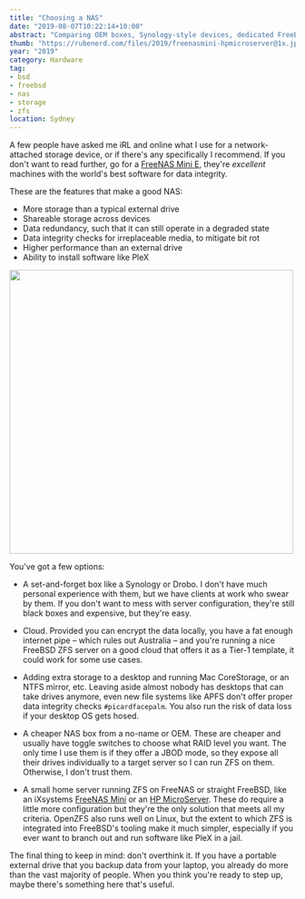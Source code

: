```yaml
---
title: "Choosing a NAS"
date: "2019-08-07T10:22:14+10:00"
abstract: "Comparing OEM boxes, Synology-style devices, dedicated FreeBSD servers, and the excellent FreeNAS Mini hardware."
thumb: "https://rubenerd.com/files/2019/freenasmini-hpmicroserver@1x.jpg"
year: "2019"
category: Hardware
tag:
- bsd
- freebsd
- nas
- storage
- zfs
location: Sydney
---
```

A few people have asked me iRL and online what I use for a network-attached storage device, or if there's any specifically I recommend. If you don't want to read further, go for a [FreeNAS Mini E](https://www.ixsystems.com/freenas-mini/), they're *excellent* machines with the world's best software for data integrity.

These are the features that make a good NAS:

* More storage than a typical external drive
* Shareable storage across devices
* Data redundancy, such that it can still operate in a degraded state
* Data integrity checks for irreplaceable media, to mitigate bit rot
* Higher performance than an external drive
* Ability to install software like PleX

<p><img src="https://rubenerd.com/files/2019/freenasmini-hpmicroserver@1x.jpg" srcset="https://rubenerd.com/files/2019/freenasmini-hpmicroserver@1x.jpg 1x, https://rubenerd.com/files/2019/freenasmini-hpmicroserver@2x.jpg 2x" alt="" style="width:500px" /></p>

You've got a few options:

* A set-and-forget box like a Synology or Drobo. I don't have much personal experience with them, but we have clients at work who swear by them. If you don't want to mess with server configuration, they're still black boxes and expensive, but they're easy.

* Cloud. Provided you can encrypt the data locally, you have a fat enough internet pipe – which rules out Australia – and you're running a nice FreeBSD ZFS server on a good cloud that offers it as a Tier-1 template, it could work for some use cases.

* Adding extra storage to a desktop and running Mac CoreStorage, or an NTFS mirror, etc. Leaving aside almost nobody has desktops that can take drives anymore, even new file systems like APFS don't offer proper data integrity checks `#picardfacepalm`. You also run the risk of data loss if your desktop OS gets hosed.

* A cheaper NAS box from a no-name or OEM. These are cheaper and usually have toggle switches to choose what RAID level you want. The only time I use them is if they offer a JBOD mode, so they expose all their drives individually to a target server so I can run ZFS on them. Otherwise, I don't trust them.

* A small home server running ZFS on FreeNAS or straight FreeBSD, like an iXsystems [FreeNAS Mini](https://www.ixsystems.com/freenas-mini/) or an [HP MicroServer](https://www.hpe.com/au/en/product-catalog/servers/proliant-servers/pip.hpe-proliant-microserver-gen10.1009955118.html). These do require a little more configuration but they're the only solution that meets all my criteria. OpenZFS also runs well on Linux, but the extent to which ZFS is integrated into FreeBSD's tooling make it much simpler, especially if you ever want to branch out and run software like PleX in a jail.

The final thing to keep in mind: don't overthink it. If you have a portable external drive that you backup data from your laptop, you already do more than the vast majority of people. When you think you're ready to step up, maybe there's something here that's useful.

